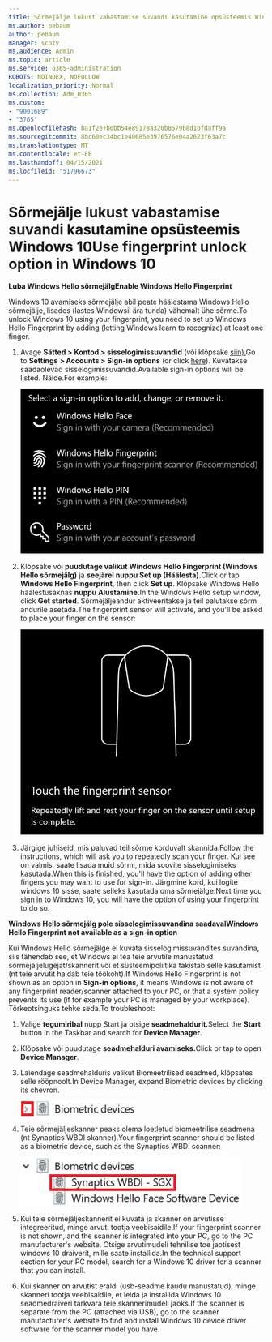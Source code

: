 ```yaml
---
title: Sõrmejälje lukust vabastamise suvandi kasutamine opsüsteemis Windows 10
ms.author: pebaum
author: pebaum
manager: scotv
ms.audience: Admin
ms.topic: article
ms.service: o365-administration
ROBOTS: NOINDEX, NOFOLLOW
localization_priority: Normal
ms.collection: Adm_O365
ms.custom:
- "9001689"
- "3765"
ms.openlocfilehash: ba1f2e7b0bb54e89178a320b8579b8d1bfdaff9a
ms.sourcegitcommit: 8bc60ec34bc1e40685e3976576e04a2623f63a7c
ms.translationtype: MT
ms.contentlocale: et-EE
ms.lasthandoff: 04/15/2021
ms.locfileid: "51796673"
---
```

# <a name="use-fingerprint-unlock-option-in-windows-10"></a><span data-ttu-id="a2b35-102">Sõrmejälje lukust vabastamise suvandi kasutamine opsüsteemis Windows 10</span><span class="sxs-lookup"><span data-stu-id="a2b35-102">Use fingerprint unlock option in Windows 10</span></span>

<span data-ttu-id="a2b35-103">**Luba Windows Hello sõrmejälg**</span><span class="sxs-lookup"><span data-stu-id="a2b35-103">**Enable Windows Hello Fingerprint**</span></span>

<span data-ttu-id="a2b35-104">Windows 10 avamiseks sõrmejälje abil peate häälestama Windows Hello sõrmejälje, lisades (lastes Windowsil ära tunda) vähemalt ühe sõrme.</span><span class="sxs-lookup"><span data-stu-id="a2b35-104">To unlock Windows 10 using your fingerprint, you need to set up Windows Hello Fingerprint by adding (letting Windows learn to recognize) at least one finger.</span></span> 

1. <span data-ttu-id="a2b35-105">Avage **Sätted > Kontod > sisselogimissuvandid** (või klõpsake [siin).](ms-settings:signinoptions?activationSource=GetHelp)</span><span class="sxs-lookup"><span data-stu-id="a2b35-105">Go to **Settings  > Accounts > Sign-in options** (or click [here](ms-settings:signinoptions?activationSource=GetHelp)).</span></span> <span data-ttu-id="a2b35-106">Kuvatakse saadaolevad sisselogimissuvandid.</span><span class="sxs-lookup"><span data-stu-id="a2b35-106">Available sign-in options will be listed.</span></span> <span data-ttu-id="a2b35-107">Näide.</span><span class="sxs-lookup"><span data-stu-id="a2b35-107">For example:</span></span>

    ![Sisselogimissuvandid.](media/sign-in-options.png)

2. <span data-ttu-id="a2b35-109">Klõpsake või **puudutage valikut Windows Hello Fingerprint (Windows Hello sõrmejälg)** ja **seejärel nuppu Set up (Häälesta).**</span><span class="sxs-lookup"><span data-stu-id="a2b35-109">Click or tap **Windows Hello Fingerprint**, then click **Set up**.</span></span> <span data-ttu-id="a2b35-110">Klõpsake Windows Hello häälestusaknas **nuppu Alustamine.**</span><span class="sxs-lookup"><span data-stu-id="a2b35-110">In the Windows Hello setup window, click **Get started**.</span></span> <span data-ttu-id="a2b35-111">Sõrmejäljeandur aktiveeritakse ja teil palutakse sõrm andurile asetada.</span><span class="sxs-lookup"><span data-stu-id="a2b35-111">The fingerprint sensor will activate, and you'll be asked to place your finger on the sensor:</span></span>

   ![Sõrmejäljeandur.](media/fingerprint-sensor.png)

3. <span data-ttu-id="a2b35-113">Järgige juhiseid, mis paluvad teil sõrme korduvalt skannida.</span><span class="sxs-lookup"><span data-stu-id="a2b35-113">Follow the instructions, which will ask you to repeatedly scan your finger.</span></span> <span data-ttu-id="a2b35-114">Kui see on valmis, saate lisada muid sõrmi, mida soovite sisselogimiseks kasutada.</span><span class="sxs-lookup"><span data-stu-id="a2b35-114">When this is finished, you'll have the option of adding other fingers you may want to use for sign-in.</span></span> <span data-ttu-id="a2b35-115">Järgmine kord, kui logite windows 10 sisse, saate selleks kasutada oma sõrmejälge.</span><span class="sxs-lookup"><span data-stu-id="a2b35-115">Next time you sign in to Windows 10, you will have the option of using your fingerprint to do so.</span></span>

<span data-ttu-id="a2b35-116">**Windows Hello sõrmejälg pole sisselogimissuvandina saadaval**</span><span class="sxs-lookup"><span data-stu-id="a2b35-116">**Windows Hello Fingerprint not available as a sign-in option**</span></span>

<span data-ttu-id="a2b35-117">Kui Windows Hello sõrmejälge ei kuvata sisselogimissuvandites suvandina, siis tähendab see, et Windows ei tea teie arvutile manustatud sõrmejäljelugejat/skannerit või et süsteemipoliitika takistab selle kasutamist (nt teie arvutit haldab teie töökoht).</span><span class="sxs-lookup"><span data-stu-id="a2b35-117">If Windows Hello Fingerprint is not shown as an option in **Sign-in options**, it means Windows is not aware of any fingerprint reader/scanner attached to your PC, or that a system policy prevents its use (if for example your PC is managed by your workplace).</span></span> <span data-ttu-id="a2b35-118">Tõrkeotsinguks tehke seda.</span><span class="sxs-lookup"><span data-stu-id="a2b35-118">To troubleshoot:</span></span> 

1. <span data-ttu-id="a2b35-119">Valige **tegumiribal** nupp Start ja otsige **seadmehaldurit.**</span><span class="sxs-lookup"><span data-stu-id="a2b35-119">Select the **Start** button in the Taskbar and search for **Device Manager**.</span></span>

2. <span data-ttu-id="a2b35-120">Klõpsake või puudutage **seadmehalduri avamiseks.**</span><span class="sxs-lookup"><span data-stu-id="a2b35-120">Click or tap to open **Device Manager**.</span></span>

3. <span data-ttu-id="a2b35-121">Laiendage seadmehalduris valikut Biomeetrilised seadmed, klõpsates selle rööpnoolt.</span><span class="sxs-lookup"><span data-stu-id="a2b35-121">In Device Manager, expand Biometric devices by clicking its chevron.</span></span>

   ![Biomeetrilised seadmed.](media/biometric-devices.png)

4. <span data-ttu-id="a2b35-123">Teie sõrmejäljeskanner peaks olema loetletud biomeetrilise seadmena (nt Synaptics WBDI skanner).</span><span class="sxs-lookup"><span data-stu-id="a2b35-123">Your fingerprint scanner should be listed as a biometric device, such as the Synaptics WBDI scanner:</span></span>

   ![Biomeetrilised seadmed.](media/biometric-devices-expanded.png)

5. <span data-ttu-id="a2b35-125">Kui teie sõrmejäljeskannerit ei kuvata ja skanner on arvutisse integreeritud, minge arvuti tootja veebisaidile.</span><span class="sxs-lookup"><span data-stu-id="a2b35-125">If your fingerprint scanner is not shown, and the scanner is integrated into your PC, go to the PC manufacturer's website.</span></span> <span data-ttu-id="a2b35-126">Otsige arvutimudeli tehnilise toe jaotisest windows 10 draiverit, mille saate installida.</span><span class="sxs-lookup"><span data-stu-id="a2b35-126">In the technical support section for your PC model, search for a Windows 10 driver for a scanner that you can install.</span></span>

6. <span data-ttu-id="a2b35-127">Kui skanner on arvutist eraldi (usb-seadme kaudu manustatud), minge skanneri tootja veebisaidile, et leida ja installida Windows 10 seadmedraiveri tarkvara teie skannerimudeli jaoks.</span><span class="sxs-lookup"><span data-stu-id="a2b35-127">If the scanner is separate from the PC (attached via USB), go to the scanner manufacturer's website to find and install Windows 10 device driver software for the scanner model you have.</span></span>
